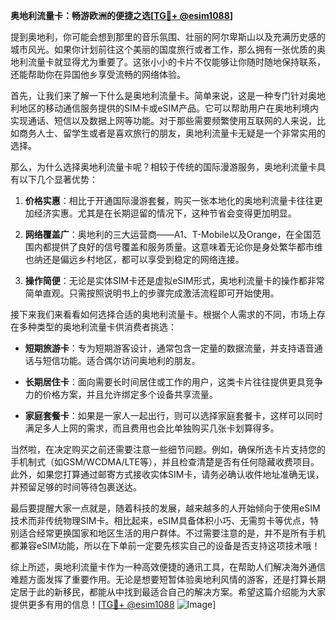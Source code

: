 **奥地利流量卡：畅游欧洲的便捷之选[[TG💪+ @esim1088](https://t.me/s/esim1088)]**

提到奥地利，你可能会想到那里的音乐氛围、壮丽的阿尔卑斯山以及充满历史感的城市风光。如果你计划前往这个美丽的国度旅行或者工作，那么拥有一张优质的奥地利流量卡就显得尤为重要了。这张小小的卡片不仅能够让你随时随地保持联系，还能帮助你在异国他乡享受流畅的网络体验。

首先，让我们来了解一下什么是奥地利流量卡。简单来说，这是一种专门针对奥地利地区的移动通信服务提供的SIM卡或eSIM产品。它可以帮助用户在奥地利境内实现通话、短信以及数据上网等功能。对于那些需要频繁使用互联网的人来说，比如商务人士、留学生或者是喜欢旅行的朋友，奥地利流量卡无疑是一个非常实用的选择。

那么，为什么选择奥地利流量卡呢？相较于传统的国际漫游服务，奥地利流量卡具有以下几个显著优势：

1. **价格实惠**：相比于开通国际漫游套餐，购买一张本地化的奥地利流量卡往往更加经济实惠。尤其是在长期逗留的情况下，这种节省会变得更加明显。
   
2. **网络覆盖广**：奥地利的三大运营商——A1、T-Mobile以及Orange，在全国范围内都提供了良好的信号覆盖和服务质量。这意味着无论你是身处繁华都市维也纳还是偏远乡村地区，都可以享受到稳定的网络连接。
   
3. **操作简便**：无论是实体SIM卡还是虚拟eSIM形式，奥地利流量卡的操作都非常简单直观。只需按照说明书上的步骤完成激活流程即可开始使用。

接下来我们来看看如何选择合适的奥地利流量卡。根据个人需求的不同，市场上存在多种类型的奥地利流量卡供消费者挑选：

- **短期旅游卡**：专为短期游客设计，通常包含一定量的数据流量，并支持语音通话与短信功能。适合偶尔访问奥地利的朋友。
  
- **长期居住卡**：面向需要长时间居住或工作的用户，这类卡片往往提供更具竞争力的价格方案，并且允许绑定多个设备共享流量。
  
- **家庭套餐卡**：如果是一家人一起出行，则可以选择家庭套餐卡，这样可以同时满足多人上网的需求，而且费用也会比单独购买几张卡划算得多。

当然啦，在决定购买之前还需要注意一些细节问题。例如，确保所选卡片支持您的手机制式（如GSM/WCDMA/LTE等），并且检查清楚是否有任何隐藏收费项目。此外，如果您打算通过邮寄方式接收实体SIM卡，请务必确认收件地址准确无误，并预留足够的时间等待包裹送达。

最后要提醒大家一点就是，随着科技的发展，越来越多的人开始倾向于使用eSIM技术而非传统物理SIM卡。相比起来，eSIM具备体积小巧、无需剪卡等优点，特别适合经常更换国家和地区生活的用户群体。不过需要注意的是，并不是所有手机都兼容eSIM功能，所以在下单前一定要先核实自己的设备是否支持这项技术哦！

综上所述，奥地利流量卡作为一种高效便捷的通讯工具，在帮助人们解决海外通信难题方面发挥了重要作用。无论是想要短暂体验奥地利风情的游客，还是打算长期定居于此的新移民，都能从中找到最适合自己的解决方案。希望这篇介绍能为大家提供更多有用的信息！[[TG💪+ @esim1088](https://t.me/s/esim1088) ![Image](https://i.postimg.cc/4NQfJmqS/Snipaste-2025-05-13-00-14-12.png)]